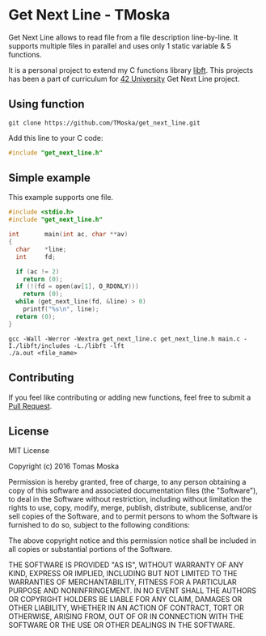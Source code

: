 Get Next Line - TMoska
===

Get Next Line allows to read file from a file description line-by-line. It supports multiple files in parallel and uses only 1 static variable & 5 functions.

It is a personal project to extend my C functions library [libft](https://www.github.com/TMoska/libft). This projects has been a part of curriculum for [42 University](https://www.42.us.org) Get Next Line project.

Using function
---

```
git clone https://github.com/TMoska/get_next_line.git
```
Add this line to your C code:

```C
#include "get_next_line.h"
```

Simple example
---

This example supports one file.


```C
#include <stdio.h>
#include "get_next_line.h"

int       main(int ac, char **av)
{
  char    *line;
  int     fd;

  if (ac != 2)
    return (0);
  if (!(fd = open(av[1], O_RDONLY)))
    return (0);
  while (get_next_line(fd, &line) > 0)
    printf("%s\n", line);
  return (0);
}
```
```
gcc -Wall -Werror -Wextra get_next_line.c get_next_line.h main.c -I./libft/includes -L./libft -lft
./a.out <file_name>
```

Contributing
---

If you feel like contributing or adding new functions, feel free to submit a [Pull Request](https://github.com/TMoska/get_next_line/pulls).

License
---

MIT License

Copyright (c) 2016 Tomas Moska

Permission is hereby granted, free of charge, to any person obtaining a copy
of this software and associated documentation files (the "Software"), to deal
in the Software without restriction, including without limitation the rights
to use, copy, modify, merge, publish, distribute, sublicense, and/or sell
copies of the Software, and to permit persons to whom the Software is
furnished to do so, subject to the following conditions:

The above copyright notice and this permission notice shall be included in all
copies or substantial portions of the Software.

THE SOFTWARE IS PROVIDED "AS IS", WITHOUT WARRANTY OF ANY KIND, EXPRESS OR
IMPLIED, INCLUDING BUT NOT LIMITED TO THE WARRANTIES OF MERCHANTABILITY,
FITNESS FOR A PARTICULAR PURPOSE AND NONINFRINGEMENT. IN NO EVENT SHALL THE
AUTHORS OR COPYRIGHT HOLDERS BE LIABLE FOR ANY CLAIM, DAMAGES OR OTHER
LIABILITY, WHETHER IN AN ACTION OF CONTRACT, TORT OR OTHERWISE, ARISING FROM,
OUT OF OR IN CONNECTION WITH THE SOFTWARE OR THE USE OR OTHER DEALINGS IN THE
SOFTWARE.